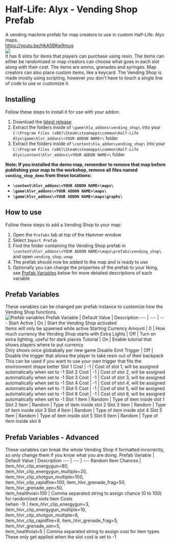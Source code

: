 # Half-Life: Alyx - Vending Shop Prefab
A vending machine prefab for map creators to use in custom Half-Life: Alyx maps.<br />
https://youtu.be/HkA5BKw9mug<br />
<img src="https://user-images.githubusercontent.com/3063873/93004076-0ba27980-f544-11ea-9760-52c59b0b8bca.png" />
<br />
It has 6 slots for items that players can purchase using resin. The items can either be randomized or map creators can choose what goes in each slot along with their cost. The items are ammo, grenades and syringes. Map creators can also place custom items, like a keycard. The Vending Shop is made mostly using scripting, however you don't have to touch a single line of code to use or customize it.
## Installing
Follow these steps to install it for use with your addon:
1. Download the <a href="https://github.com/ThomasTerp/hla-vending-shop/releases">latest release</a>
2. Extract the folders inside of `\game\hla_addons\vending_shop\` into your<br />`C:\Program Files (x86)\Steam\steamapps\common\Half-Life Alyx\game\hlvr_addons\<YOUR ADDON NAME>\` folder
3. Extract the folders inside of `\content\hla_addon\vending_shop\` into your<br />`C:\Program Files (x86)\Steam\steamapps\common\Half-Life Alyx\content\hlvr_addons\<YOUR ADDON NAME>\` folder

**Note: If you installed the demo map, remember to remove that map before publishing your map to the workshop, remove all files named `vending_shop_demo` from these locations:**
* **`\content\hlvr_addons\<YOUR ADDON NAME>\maps\`**
* **`\game\hlvr_addons\<YOUR ADDON NAME>\maps\`**
* **`\game\hlvr_addons\<YOUR ADDON NAME>\maps\graphs\`**
## How to use
Follow these steps to add a Vending Shop to your map:
1. Open the `Prefabs` tab at top of the Hammer window
2. Select `Import Prefab`
3. Find the folder containing the Vending Shop prefab in `\content\hlvr_addons\<YOUR ADDON NAME>\maps\prefabs\vending_shop\` and open `vending_shop.vmap`
4. The prefab should now be added to the map and is ready to use
5. Optionally you can change the properties of the prefab to your liking, see [Prefab Variables](#prefab-variables) below for more detailed descriptions of each variable
## Prefab Variables
These variables can be changed per prefab instance to customize how the Vending Shop functions.<br />
![Prefab variables](https://user-images.githubusercontent.com/3063873/111882999-f3ab2700-89b8-11eb-9466-9ed81c487153.png)
Prefab Variable | Default Value | Description
--- | --- | ---
Start Active | On | Start the Vending Shop activated<br />Items will only be spawned while active
Starting Currency Amount | 0 | How much currency the Vending Shop starts with
Extra Lights | Off | Turn on extra lighting, useful for dark places
Tutorial | On | Enable tutorial that shows players where to put currency<br />Only shows once globabally per new game
Disable Emit Trigger | Off | Disable the trigger that allows the player to take resin out of their backpack<br />This can be used if you want to use your own trigger that fits the environment shape better
Slot 1 Cost | -1 | Cost of slot 1, will be assigned automatically when set to -1
Slot 2 Cost | -1 | Cost of slot 2, will be assigned automatically when set to -1
Slot 3 Cost | -1 | Cost of slot 3, will be assigned automatically when set to -1
Slot 4 Cost | -1 | Cost of slot 4, will be assigned automatically when set to -1
Slot 5 Cost | -1 | Cost of slot 5, will be assigned automatically when set to -1
Slot 6 Cost | -1 | Cost of slot 6, will be assigned automatically when set to -1
Slot 1 Item | Random | Type of item inside slot 1
Slot 2 Item | Random | Type of item inside slot 2
Slot 3 Item | Random | Type of item inside slot 3
Slot 4 Item | Random | Type of item inside slot 4
Slot 5 Item | Random | Type of item inside slot 5
Slot 6 Item | Random | Type of item inside slot 6
## Prefab Variables - Advanced
These variables can break the whole Vending Shop if formatted incorrectly, so only change them if you know what you are doing.
Prefab Variable | Default Value | Description
--- | --- | ---
Random Item Chances | item_hlvr_clip_energygun=80, <br />item_hlvr_clip_energygun_multiple=20, <br />item_hlvr_clip_shotgun_multiple=100, <br />item_hlvr_clip_rapidfire=100, item_hlvr_grenade_frag=50, <br />item_hlvr_grenade_xen=50, <br />item_healthvial=100 | Comma separated string to assign chance (0 to 100) for randomized slots
Item Costs<br />(when -1) | item_hlvr_clip_energygun=3, <br />item_hlvr_clip_energygun_multiple=10, <br />item_hlvr_clip_shotgun_multiple=6, <br />item_hlvr_clip_rapidfire=8, item_hlvr_grenade_frag=5, <br />item_hlvr_grenade_xen=5, <br />item_healthvial=5 | Comma separated string to assign cost for item types<br />These only get applied when the slot cost is set to -1
